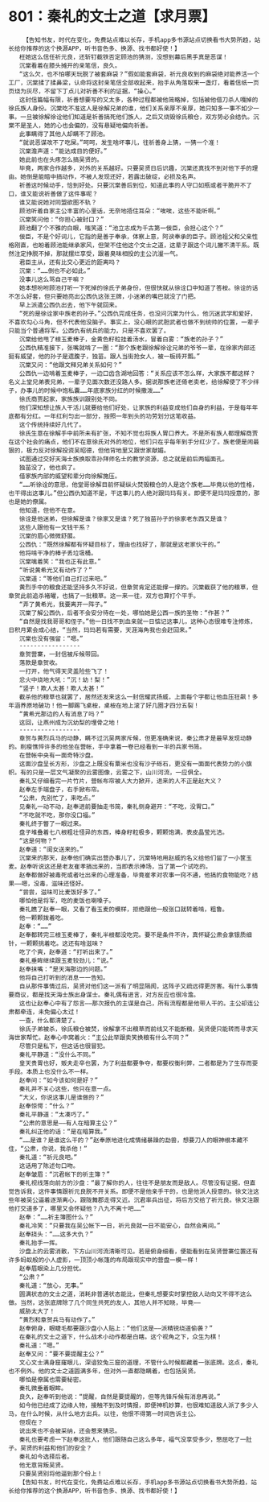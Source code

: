 # 801：秦礼的文士之道【求月票】
        【告知书友，时代在变化，免费站点难以长存，手机app多书源站点切换看书大势所趋，站长给你推荐的这个换源APP，听书音色多、换源、找书都好使！】
       枉她这么信任祈元良，还斩钉截铁否定顾池的猜测，没想到幕后黑手真是恶谋！
       沉棠看着在膝头摊开的亲笔信，良久。
       “这么欠，也不怕哪天玩脱了被套麻袋？”假如能套麻袋，祈元良收到的麻袋绝对能养活一个工厂，沉棠揉了揉鼻梁，认命将这封亲笔信全部收起来，抬手从角落取来一盏灯，看着信纸一页页烧为灰尽，不留下丁点儿对祈善不利的证据，“操心。”
       这封信篇幅有限，祈善想要写的又太多，各种过程都被他简略掉，包括被他借刀杀人嘎掉的徐氏族人身份。沉棠吃不准这人是徐解兄弟的谁，他们关系亲厚不亲厚，她只知多一事不如少一事。一旦被徐解徐诠他们知道是祈善搞死他们族人，之后又烧毁徐氏粮仓，双方势必会结仇。沉棠不是圣人，她的心也会偏的，没有悬疑地偏向祈善。
       此事瞒得了其他人却瞒不了顾池。
       “就说恶谋改不了吃屎。”呵呵，发生啥坏事儿，往祈善身上猜，一猜一个准！
       沉棠澹声道：“能达成目的便好。”
       她此前也在头疼怎么搞吴贤的。
       毕竟，两家合作越多，对外的关系越好。只要吴贤日后识趣，沉棠还真找不到对他下手的理由。她倒是能暗中搞动作，不被人发现还好，若露出破绽，必损及名声。
       祈善这时候动手，恰到好处。只要沉棠善后到位，知道此事的人守口如瓶或者干脆开不了口，谁又能说祈善做了这件事呢？
       谁又能说她对同盟欲图不轨？
       顾池听着自家主公丰富的心里话，无奈地捂住耳朵：“唉唉，这些不能听啊。”
       沉棠笑问他：“你担心被封口？”
       顾池翻了个不雅的白眼，嗤笑道：“池立志成为千古第一佞臣，会担心这个？”
       佞臣，不是个好词儿，它指的是善于奉承，体察上意，阿谀奉承的臣子。顾池祖父和父亲性格刚直，也盼着顾池能继承家风，但架不住他这个文士之道，这辈子跟这个词儿撇不清干系。既然注定挣脱不掉，那就摆烂享受，跟着臭味相投的主公沆瀣一气。
       君臣主从，还有比交心更近的距离吗？
       沉棠：“……倒也不必如此。”
       没事儿这么骂自己干嘛？
       她本想吩咐顾池打听一下死掉的徐氏子弟身份，但很快就从徐诠口中知道了答桉。徐诠的话不怎么好套，但只要她亮出公西仇这张王牌，小迷弟的嘴巴就没了门把。
       早上派遣公西仇出去，他下午就回来。
       “死的是徐诠家中族老的孙子。”公西仇完成任务，也没问沉棠为什么，他沉迷武学和爱好，不喜欢勾心斗角，但不代表他没脑子。事实上，没心眼的武胆武者也做不到统帅的位置，一辈子只能当个普通将军。公西仇有统兵的能力，只是不喜欢罢了。
       沉棠给他甩了根玉麦棒子，金黄色籽粒挂着汤水，冒着白雾：“族老的孙子？”
       公西仇精准接下，张嘴就啃了一圈：“那个族老跟徐解徐诠兄弟的爷爷一辈，在徐家内部还挺有威望，他的孙子是遗腹子，独苗。跟人当街抢女人，被一板砖开瓢。”
       沉棠又问：“他跟文释兄弟关系如何？”
       公西仇一边啃着玉麦棒子，一边口齿含湖地回答：“关系应该不怎么样，大家族不都这样？名义上堂兄弟表兄弟，一辈子见面次数还没路人多。据说那族老还倚老卖老，给徐解使了不少绊子，办事儿的时候中饱私囊……年底家族分红的时候撒泼……”
       徐氏商贾起家，家族族训跟别处不同。
       他们深知想让族人干活儿就要给他们好处，让家族的利益变成他们自身的利益，于是每年年底都有分红。一年红利匀出一部分，按照一年到头的功劳划分这笔收益。
       这个传统持续好几代了。
       徐氏生意在徐解手中前所未有扩张，不知不觉也将族人胃口养大。不是所有族人都理解商贾在这个社会的痛点，他们不在意徐氏对外的地位，他们只在乎每年到手分红少了。族老便是闹最狠的，极力反对徐解投资吴昭德，但他背地里又跟世家献媚。
       试图通过交好天海士族换取乖孙拜师名士的教学资源，总之就是前后两幅面孔。
       独苗没了，他也疯了。
       借家族内部的威望和辈分向徐解施压。
       “……听徐诠的意思，他堂哥徐解目前怀疑纵火焚毁粮仓的人是这个族老……毕竟以他的性格，也干得出这事儿。”但公西仇知道不是，干这事儿的人绝对跟玛玛有关。即便不是玛玛授意的，那也是她的僚属。
       他知道，但他不在意。
       徐诠是他迷弟，但徐解是谁？徐家又是谁？死了独苗孙子的徐家老东西又是谁？
       这些人跟他有一文钱干系？
       沉棠的眉心微微舒展。
       公西仇：“既然徐解都有怀疑目标了，理由也找好了，那就是这老家伙干的。”
       他将啃干净的棒子丢垃圾桶。
       沉棠噙着笑：“我也正有此意。”
       “听说黄希光又有动作了？”
       沉棠道：“等他们自己打过来吧。”
       黄烈手中的粮食还能坚持多久不好说，但章贺肯定还能撑一撑的。沉棠截获了他的粮草，但章贺此前追杀褚曜，也搞了一批粮草。这一来一往，双方也算打个平手。
       “弄了黄希光，我要离开一阵子。”
       沉棠了解公西仇，后者不会安分待在一处，哪怕她是公西一族的圣物：“作甚？”
       “自然是找我哥哥和侄子。”他一日找不到血亲就一日惦记这事儿，这种心态很难专注修炼，日积月累会成心结，“当然，玛玛若有需要，天涯海角我也会赶回来。”
       沉棠也没有强留：“嗯。”
       -----------------
       章贺营寨，一封信被斥候带回。
       落款是章贺收。
       一打开，他气得天灵盖险些飞了！
       忿火中烧地大吼：“沉！幼！梨！”
       “竖子！欺人太甚！欺人太甚！”
       截杀他的粮草也就罢了，居然还发来这么一封信耀武扬威，上面每个字都让他血压狂飙！多年涵养原地破功！他一脚踢飞桌桉，桌桉在地上滚了好几圈才四分五裂！
       “黄希光那边的人有消息了吗？”
       这回，让燕州成为沉幼梨的埋骨之地！
       -----------------
       章贺与黄烈兵马的动静，瞒不过沉吴两家斥候，但更准确来说，秦公肃才是最早发现动静的。削瘦憔悴许多的他坐在营帐，手中拿着一卷已经看到一半的兵家书简。
       在营帐中央有一面奇特沙盘。
       这面沙盘呈长方形，沙盘之上既没有粟米也没有沙子砾石，更没有一面面代表势力的小旗帜。有的只是一层文气凝聚的云雾图像，云雾之下，山川河流，一应俱全。
       秦礼又仔细看完一片竹片，营帐布帘被人大力掀开，进来的人不正是赵大义？
       赵奉左手端盘子，右手掀布帘。
       “公肃，先别忙了，来吃点。”
       见秦礼一动不动，赵奉进前要抽走书简，秦礼侧身避开：“不吃，没胃口。”
       “不吃就不吃，那你没口福。”
       秦礼终于瞥了一眼过来。
       盘子堆叠着七八根粗壮怪异的东西，棒身籽粒极多，颗颗饱满，表皮晶莹光洁。
       “这是何物？”
       赵奉道：“闺女送来的。”
       沉棠来的那天，赵奉他们确实出营办事儿了，沉棠特地用赵威的名义给他们留了一小筐玉麦。赵奉听说这还是老友崔孝搞出来的，当即表示捧场，当了第一个试吃的。
       赵奉都做好被毒死或者吐出来的心理准备，毕竟崔孝对农事一窍不通，他搞的食物能吃？结果——嗯，没毒，滋味还怪好。
       “尝尝，滋味可比麦饭好多了。”
       哪怕他是将军，吃的麦饭也喇嗓子。
       秦礼瞧了赵奉一眼，又看了看玉麦的模样，拒绝跟他一般张口就转着啃，粗鲁。
       他一颗颗拨着吃。
       赵奉：“……”
       赵奉都转完三根玉麦棒了，秦礼半根都没吃完。要不是条件不许，真怀疑公肃会拿银质细针，一颗颗挑着吃。这还有啥滋味？
       吃了个爽，赵奉道：“打听出来了。”
       秦礼垂眸继续跟玉麦较劲儿：“说。”
       赵奉抹嘴：“是天海那边的问题。”
       他将自己打听到的消息一一告知。
       自从那件事情过后，吴贤对他们这一派有了明显隔阂，这阵子又疏远得更厉害。有什么事情要商议，都是找天海士族出身谋士。秦礼偶有进言，对方反应也很冷澹。
       这也让赵奉心中有了怨言——那次报仇的主谋是自己，所有流程都是他带人干的。主公却连公肃都牵连，未免偏心太过！
       一查，什么都清楚了。
       徐氏子弟被杀，徐氏粮仓被焚，徐解拿不出粮草而前线又不能断粮，吴贤便只能转而寻求天海世家帮忙。赵奉心中窝着火：“主公此举跟卖笑换粮有什么不同？”
       尽管只是私下，但这话也很冒犯。
       秦礼平静道：“没什么不同。”
       皇天贵胃也好，贩夫走卒也罢，为了利益都要争夺，都要权衡利弊，二者都是为了生存而耍手段。本质上也没什么不一样。
       赵奉问：“如今该如何是好？”
       秦礼并不关心这些，他只在意一点。
       “大义，你说这事儿是谁做的？”
       赵奉惊愕：“什么？”
       秦礼平静道：“太凑巧了。”
       “公肃的意思是——有人在暗算主公？”
       秦礼纠正他的话：“是在暗算我。”
       “……是谁？是谁这么干的？”赵奉原地进化成情绪暴躁的勐兽，想要刀人的眼神根本藏不住，“公肃，你说，我杀他！”
       秦礼道：“祈元良吧。”
       这话用了陈述句口吻。
       赵奉皱眉：“沉君帐下的祈主簿？”
       秦礼视线落向前方的沙盘：“最了解你的人，往往不是朋友而是敌人。尽管没有证据，但直觉告诉我，这件事情跟祈元良脱不开关系。即便不是他亲手干的，也是他派人授意的。徐文注这些年被吴公逼着逐渐离心，跟陇舞郡走得又近。沉君率兵出征，将后方交给了祈元良。徐文注跟他打交道多了，哪里又会怀疑他？八九不离十吧……”
       赵奉：“……祈主簿图什么？”
       秦礼冷笑：“只要我在吴公帐下一日，祈元良就一日不能安心，自然会离间。”
       赵奉挠头：“……这多大仇？”
       秦礼抬手一挥。
       沙盘上的云雾消散，下方山川河流清晰可见。若是俯身细看，便能看到在吴贤营寨位置还有许多蚂蚁般的小人虚影，一顶顶小帐篷的布局跟现实中的营盘一模一样！
       赵奉眉眼染上几分担忧。
       “公肃？”
       秦礼道：“放心，无事。”
       圆满状态的文士之道，消耗非普通状态能比，但秦礼想要实时掌控敌人动向又不得不这么做。当然，这张底牌除了几个同生共死的友人，其他人并不知晓，毕竟——
       威胁太大了！
       “黄烈和章贺兵马有动作了。”
       赵奉俯身，眼睫毛都要跟沙盘小人贴上：“他们这是——派精锐绕道偷袭？”
       在秦礼的文士之道下，什么战术小动作都是白瞎。这个视角之下，众生为棋！
       秦礼道：“嗯。”
       赵奉又问：“要不要提醒主公？”
       文心文士满身窟窿眼儿，深谙狡兔三窟的道理，不管什么时候都藏着一张底牌。这点，秦礼也不例外。他的文士之道圆满多年，但对外一直都隐瞒着，也包括吴贤。
       哪怕是僚属也需要秘密。
       秦礼微垂着眼眸。
       良久，赵奉听到他说：“提醒，自然是要提醒的，但等先锋斥候有消息再说。”
       如今他已经成了边缘人物，接触不到及时情报，即便神机妙算，也很难知道敌人派了多少人马，在什么时候，从什么地方出兵。以往，他恨不得第一时间告诉主公。
       但现在？
       说出来也不会被采纳，还会惹来猜忌。
       秦礼也要考虑一下赵奉这批人，他们跟随自己这么多年，福气没享受多少，憋屈吃了一肚子。吴贤的利益和他们的安全？
       秦礼如今选择后者。
       他无意背叛吴贤。
       只要吴贤别将他逼到那个份上！
       【告知书友，时代在变化，免费站点难以长存，手机app多书源站点切换看书大势所趋，站长给你推荐的这个换源APP，听书音色多、换源、找书都好使！】